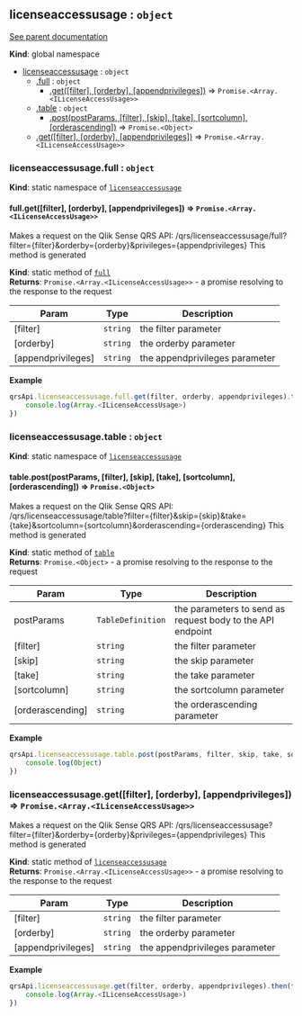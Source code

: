 <a name="licenseaccessusage"></a>
## licenseaccessusage : <code>object</code>
[See parent documentation](qrs.md)

**Kind**: global namespace  

* [licenseaccessusage](#licenseaccessusage) : <code>object</code>
  * [.full](#licenseaccessusage.full) : <code>object</code>
    * [.get([filter], [orderby], [appendprivileges])](#licenseaccessusage.full.get) ⇒ <code>Promise.&lt;Array.&lt;ILicenseAccessUsage&gt;&gt;</code>
  * [.table](#licenseaccessusage.table) : <code>object</code>
    * [.post(postParams, [filter], [skip], [take], [sortcolumn], [orderascending])](#licenseaccessusage.table.post) ⇒ <code>Promise.&lt;Object&gt;</code>
  * [.get([filter], [orderby], [appendprivileges])](#licenseaccessusage.get) ⇒ <code>Promise.&lt;Array.&lt;ILicenseAccessUsage&gt;&gt;</code>

<a name="licenseaccessusage.full"></a>
### licenseaccessusage.full : <code>object</code>
**Kind**: static namespace of <code>[licenseaccessusage](#licenseaccessusage)</code>  
<a name="licenseaccessusage.full.get"></a>
#### full.get([filter], [orderby], [appendprivileges]) ⇒ <code>Promise.&lt;Array.&lt;ILicenseAccessUsage&gt;&gt;</code>
Makes a request on the Qlik Sense QRS API:
/qrs/licenseaccessusage/full?filter={filter}&orderby={orderby}&privileges={appendprivileges}
This method is generated

**Kind**: static method of <code>[full](#licenseaccessusage.full)</code>  
**Returns**: <code>Promise.&lt;Array.&lt;ILicenseAccessUsage&gt;&gt;</code> - a promise resolving to the response to the request  

| Param | Type | Description |
| --- | --- | --- |
| [filter] | <code>string</code> | the filter parameter |
| [orderby] | <code>string</code> | the orderby parameter |
| [appendprivileges] | <code>string</code> | the appendprivileges parameter |

**Example**  
```javascript
qrsApi.licenseaccessusage.full.get(filter, orderby, appendprivileges).then(function(Array.<ILicenseAccessUsage>) {
	console.log(Array.<ILicenseAccessUsage>)
})
```
<a name="licenseaccessusage.table"></a>
### licenseaccessusage.table : <code>object</code>
**Kind**: static namespace of <code>[licenseaccessusage](#licenseaccessusage)</code>  
<a name="licenseaccessusage.table.post"></a>
#### table.post(postParams, [filter], [skip], [take], [sortcolumn], [orderascending]) ⇒ <code>Promise.&lt;Object&gt;</code>
Makes a request on the Qlik Sense QRS API:
/qrs/licenseaccessusage/table?filter={filter}&skip={skip}&take={take}&sortcolumn={sortcolumn}&orderascending={orderascending}
This method is generated

**Kind**: static method of <code>[table](#licenseaccessusage.table)</code>  
**Returns**: <code>Promise.&lt;Object&gt;</code> - a promise resolving to the response to the request  

| Param | Type | Description |
| --- | --- | --- |
| postParams | <code>TableDefinition</code> | the parameters to send as request body to the API endpoint |
| [filter] | <code>string</code> | the filter parameter |
| [skip] | <code>string</code> | the skip parameter |
| [take] | <code>string</code> | the take parameter |
| [sortcolumn] | <code>string</code> | the sortcolumn parameter |
| [orderascending] | <code>string</code> | the orderascending parameter |

**Example**  
```javascript
qrsApi.licenseaccessusage.table.post(postParams, filter, skip, take, sortcolumn, orderascending).then(function(Object) {
	console.log(Object)
})
```
<a name="licenseaccessusage.get"></a>
### licenseaccessusage.get([filter], [orderby], [appendprivileges]) ⇒ <code>Promise.&lt;Array.&lt;ILicenseAccessUsage&gt;&gt;</code>
Makes a request on the Qlik Sense QRS API:
/qrs/licenseaccessusage?filter={filter}&orderby={orderby}&privileges={appendprivileges}
This method is generated

**Kind**: static method of <code>[licenseaccessusage](#licenseaccessusage)</code>  
**Returns**: <code>Promise.&lt;Array.&lt;ILicenseAccessUsage&gt;&gt;</code> - a promise resolving to the response to the request  

| Param | Type | Description |
| --- | --- | --- |
| [filter] | <code>string</code> | the filter parameter |
| [orderby] | <code>string</code> | the orderby parameter |
| [appendprivileges] | <code>string</code> | the appendprivileges parameter |

**Example**  
```javascript
qrsApi.licenseaccessusage.get(filter, orderby, appendprivileges).then(function(Array.<ILicenseAccessUsage>) {
	console.log(Array.<ILicenseAccessUsage>)
})
```
